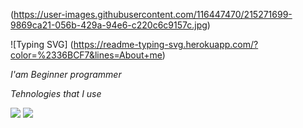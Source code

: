 <img>(https://user-images.githubusercontent.com/116447470/215271699-9869ca21-056b-429a-94e6-c220c6c9157c.jpg)

![Typing SVG] (https://readme-typing-svg.herokuapp.com/?color=%2336BCF7&lines=About+me)

 _I'am Beginner programmer_

  _Tehnologies that I use_

<img src="https://img.shields.io/badge/HTML-black?style=for-the-badge&logo=html5&logoColor=red"/> <img src="https://img.shields.io/badge/Css-black?style=for-the-badge&logo=css3&logoColor=blue"/>


